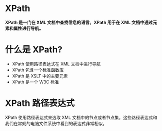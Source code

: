 # XPath

**XPath 是一门在 XML 文档中查找信息的语言。XPath 用于在 XML 文档中通过元素和属性进行导航。**
# 什么是 XPath?
* XPath 使用路径表达式在 XML 文档中进行导航
* XPath 包含一个标准函数库
* XPath 是 XSLT 中的主要元素
* XPath 是一个 W3C 标准

# XPath 路径表达式
XPath 使用路径表达式来选取 XML 文档中的节点或者节点集。这些路径表达式和我们在常规的电脑文件系统中看到的表达式非常相似。
